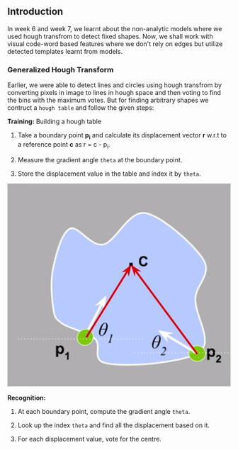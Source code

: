 ## Introduction

In week 6 and week 7, we learnt about the non-analytic models where we used hough transfrom to detect fixed shapes. Now, we shall work with visual code-word based features where we don't rely on edges but utilize detected templates learnt from models.

### Generalized Hough Transform

Earlier, we were able to detect lines and circles using hough transfrom by converting pixels in image to lines in hough space and then voting to find the bins with the maximum votes. But for finding arbitrary shapes we contruct a `hough table` and follow the given steps:

**Training:** Building a hough table

1. Take a boundary point **p<sub>i</sub>** and calculate its displacement vector **r** w.r.t to a reference point **c** as r = c - p<sub>i</sub>.

2. Measure the gradient angle `theta` at the boundary point.

3. Store the displacement value in the table and index it by `theta`.

![](./img/1.png)

**Recognition:**

1. At each boundary point, compute the gradient angle `theta`.

2. Look up the index `theta` and find all the displacement based on it.

3. For each displacement value, vote for the centre.



